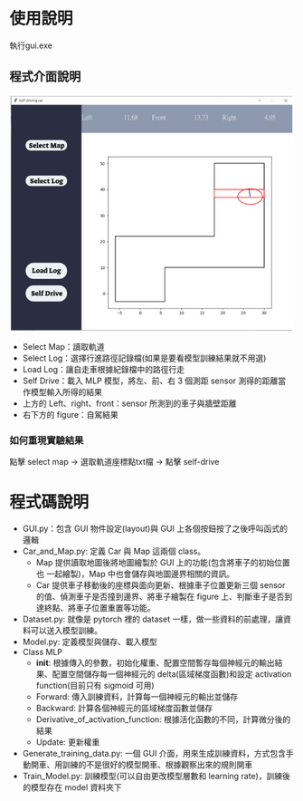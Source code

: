 # 使用說明
執行gui.exe
## 程式介面說明
![info1](./assets/info_1.png)
- Select Map：讀取軌道
- Select Log：選擇行進路徑記錄檔(如果是要看模型訓練結果就不用選)
- Load Log：讓自走車根據紀錄檔中的路徑行走
- Self Drive：載入 MLP 模型，將左、前、右 3 個測距 sensor 測得的距離當 作模型輸入所得的結果
- 上方的 Left、right、front：sensor 所測到的車子與牆壁距離
- 右下方的 figure：自駕結果
### 如何重現實驗結果
點擊 select map -> 選取軌道座標點txt檔 -> 點擊 self-drive

# 程式碼說明
- GUI.py：包含 GUI 物件設定(layout)與 GUI 上各個按鈕按了之後呼叫函式的邏輯
- Car_and_Map.py: 定義 Car 與 Map 這兩個 class。
    - Map 提供讀取地圖後將地圖繪製於 GUI 上的功能(包含將車子的初始位置也 一起繪製)，Map 中也會儲存與地圖邊界相關的資訊。 
    - Car 提供車子移動後的座標與面向更新、根據車子位置更新三個 sensor 的值、偵測車子是否撞到邊界、將車子繪製在 figure 上、判斷車子是否到達終點、將車子位置重置等功能。
- Dataset.py: 就像是 pytorch 裡的 dataset 一樣，做一些資料的前處理，讓資料可以送入模型訓練。
- Model.py: 定義模型與儲存、載入模型
- Class MLP
    - __init__: 根據傳入的參數，初始化權重、配置空間暫存每個神經元的輸出結果、配置空間儲存每一個神經元的 delta(區域梯度函數)和設定 activation function(目前只有 sigmoid 可用)
    - Forward: 傳入訓練資料，計算每一個神經元的輸出並儲存
    - Backward: 計算各個神經元的區域梯度函數並儲存
    - Derivative_of_activation_function: 根據活化函數的不同，計算微分後的結果
    - Update: 更新權重
- Generate_training_data.py: 一個 GUI 介面，用來生成訓練資料，方式包含手動開車、用訓練的不是很好的模型開車、根據觀察出來的規則開車
- Train_Model.py: 訓練模型(可以自由更改模型層數和 learning rate)，訓練後的模型存在 model 資料夾下